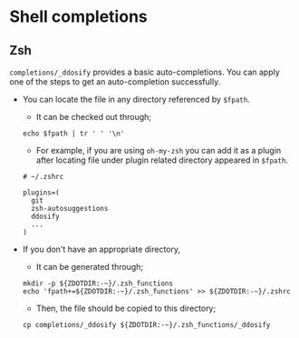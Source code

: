 # Shell completions

## Zsh

`completions/_ddosify` provides a basic auto-completions. You can apply one of the steps to get an auto-completion successfully.

- You can locate the file in any directory referenced by `$fpath`.

  - It can be checked out through;

  ```SHELL
  echo $fpath | tr ' ' '\n'
  ```

  - For example, if you are using `oh-my-zsh` you can add it as a plugin after locating file under plugin related directory appeared in `$fpath`.

  ```
  # ~/.zshrc

  plugins=(
    git
    zsh-autosuggestions
    ddosify
    ...
  )
  ```

- If you don't have an appropriate directory,
  - It can be generated through;
  ```
  mkdir -p ${ZDOTDIR:-~}/.zsh_functions
  echo 'fpath+=${ZDOTDIR:-~}/.zsh_functions' >> ${ZDOTDIR:-~}/.zshrc
  ```
  - Then, the file should be copied to this directory;
  ```
  cp completions/_ddosify ${ZDOTDIR:-~}/.zsh_functions/_ddosify
  ```
